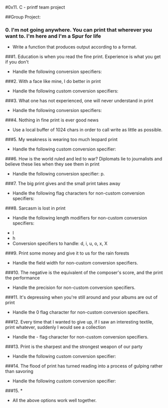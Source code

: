 #0x11. C - printf team project

##Group Project:                                                                      
### 0. I'm not going anywhere. You can print that wherever you want to. I'm here and I'm a Spur for life                                                                    

- Write a function that produces output according to a format.    	                    
                                                                                    
###1. Education is when you read the fine print. Experience is what you get if you don't                                                                                   

- Handle the following conversion specifiers:

###2. With a face like mine, I do better in print                                      

- Handle the following custom conversion specifiers:                                  
                                                                                    
###3. What one has not experienced, one will never understand in print                 

- Handle the following conversion specifiers:                                         
                                                                                    
###4. Nothing in fine print is ever good news                                          

- Use a local buffer of 1024 chars in order to call write as little as possible.      
                                                                                    
###5. My weakness is wearing too much leopard print                                    

- Handle the following custom conversion specifier:                                   
                                                                                    
###6. How is the world ruled and led to war? Diplomats lie to journalists and believe these lies when they see them in print                                               

- Handle the following conversion specifier: p.                                       
                                                                                    
###7. The big print gives and the small print takes away                               

- Handle the following flag characters for non-custom conversion specifiers:          
                                                                                    
###8. Sarcasm is lost in print                                                         

- Handle the following length modifiers for non-custom conversion specifiers:         
                                                                                  
* l                                                                                   
* h                                                                                   
* Conversion specifiers to handle: d, i, u, o, x, X                                   
                                                                                    
###9. Print some money and give it to us for the rain forests                          

- Handle the field width for non-custom conversion specifiers.                        
                                                                                    
###10. The negative is the equivalent of the composer's score, and the print the performance                                                                               

- Handle the precision for non-custom conversion specifiers.                          
                                                                                    
###11. It's depressing when you're still around and your albums are out of print       

- Handle the 0 flag character for non-custom conversion specifiers.                   
                                                                                    
###12. Every time that I wanted to give up, if I saw an interesting textile, print whatever, suddenly I would see a collection                                            

- Handle the - flag character for non-custom conversion specifiers.                   
                                                                                    
###13. Print is the sharpest and the strongest weapon of our party                     

- Handle the following custom conversion specifier:                                   
                                                                                    
###14. The flood of print has turned reading into a process of gulping rather than savoring                                                                                

- Handle the following custom conversion specifier:                                   
                                                                                    
###15. *                                                                               

- All the above options work well together. 
